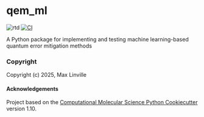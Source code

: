 qem_ml
==============================
[//]: # (Badges)
![rtd](https://readthedocs.org/projects/qem_ml-maxlinville/badge/?version=latest&style=plastic) [![CI](https://github.com/MaxLinville/qem_ml/actions/workflows/CI.yaml/badge.svg)](https://github.com/MaxLinville/qem_ml/actions/workflows/CI.yaml)

A Python package for implementing and testing machine learning-based quantum error mitigation methods

### Copyright

Copyright (c) 2025, Max Linville


#### Acknowledgements
 
Project based on the 
[Computational Molecular Science Python Cookiecutter](https://github.com/molssi/cookiecutter-cms) version 1.10.
